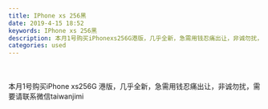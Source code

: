 ```yaml
---
title: IPhone xs 256黑
date: 2019-4-15 18:52
keywords: IPhone xs 256黑
description: 本月1号购买iPhonexs256G港版，几乎全新，急需用钱忍痛出让，非诚勿扰，需要请联系微信taiwanjimi
categories: used
---
```

<td class="t_f" id="postmessage_3508076">

<br/>
<br/>
本月1号购买iPhone xs256G 港版，几乎全新，急需用钱忍痛出让，非诚勿扰，需要请联系微信taiwanjimi</td>
